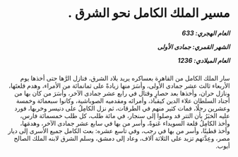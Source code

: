 <h1 dir="rtl">مسير الملك الكامل نحو الشرق .</h1>

<h5 dir="rtl">العام الهجري:  633

الشهر القمري: جمادى الأولى

العام الميلادي: 1236</h5>

<p dir="rtl">سار الملك الكامل من القاهرة بعساكره يريد بلاد الشرق، فنازل الرَّها حتى أخذها يوم الأربعاء ثالث عشر جمادى الأولى، وأسَرَ منها زيادةً على ثمانمائة من الأمراء، وهدم قلعتَها، ونازل حران، وأخذها بعد حصارٍ وقتال في رابع عشر جمادى الآخر، وأسَرَ من كان بها من أجناد السلطان علاء الدين كيقباذ، وأمرائه ومقدميه الصوباشية، وكانوا سبعمائة وخمسة وعشرين رجلًا، فمات كثير منهم في الطرقات، ثم نزل الكامِلُ على دنيسر وخربها، فورد عليه الخبَرُ بأن التتر قد وصلوا إلى سنجار، في مائة طلب، كل طلب خمسمائة فارس، وأخذ الكامِلُ قلعة السويداء عَنوةً، وأسر من بها في سابع عشر جمادى الآخر، وهدمَها، وأخذ قطينًا، وأسر من بها في رجب، وفي تاسع عشره: بعث الكامل جميع الأسرى إلى ديار مصر، وعِدَّتهم تزيد على الثلاثة آلاف، وعاد إلى دمشق، وسلم الشرق لابنه الملك الصالح أيوب.</p></br>
